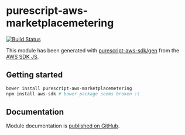 # purescript-aws-marketplacemetering

[![Build Status](https://app.wercker.com/status/5909b9e96d1080804b17a28f72f87b6b/s/master)](https://app.wercker.com/project/byKey/5909b9e96d1080804b17a28f72f87b6b)

This module has been generated with [purescript-aws-sdk/gen](https://github.com/purescript-aws-sdk/gen) from the [AWS SDK JS](https://github.com/aws/aws-sdk-js).

## Getting started

```sh
bower install purescript-aws-marketplacemetering
npm install aws-sdk # bower package seems broken :(
```

## Documentation

Module documentation is [published on GitHub](https://github.com/purescript-aws-sdk/purescript-aws-marketplacemetering/tree/master/docs).
